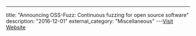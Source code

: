 ---
title: "Announcing OSS-Fuzz: Continuous fuzzing for open source software"
description: "2016-12-01"
external_category: "Miscellaneous"
---[Visit Website](https://opensource.googleblog.com/2016/12/announcing-oss-fuzz-continuous-fuzzing.html)

